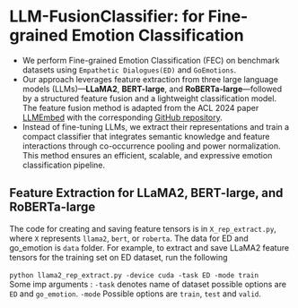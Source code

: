 # LLM-FusionClassifier: for Fine-grained Emotion Classification
- We perform Fine-grained Emotion Classification (FEC) on benchmark datasets using `Empathetic Dialogues(ED)` and `GoEmotions`.
- Our approach leverages feature extraction from three large language models (LLMs)—**LLaMA2**, **BERT-large**, and **RoBERTa-large**—followed by a structured feature fusion and a lightweight classification model.  The feature fusion method is adapted from the ACL 2024 paper [LLMEmbed](https://aclanthology.org/2024.acl-long.433/) with the corresponding [GitHub repository](https://github.com/ChunLiu-cs/LLMEmbed-ACL2024).
- Instead of fine-tuning LLMs, we extract their representations and train a compact classifier that integrates semantic knowledge and feature interactions through co-occurrence pooling and power normalization. This method ensures an efficient, scalable, and expressive emotion classification pipeline.

## Feature Extraction for LLaMA2, BERT-large, and RoBERTa-large
The code for creating and saving feature tensors is in `X_rep_extract.py`, where `X` represents `llama2`, `bert`, or `roberta`. The data for ED and go_emotion is `data` folder. For example, to extract and save LLaMA2 feature tensors for the training set on ED dataset, run the following </br>  
```python llama2_rep_extract.py -device cuda -task ED -mode train``` </br>
Some imp arguments : `-task` denotes name of dataset possible options are `ED` and `go_emotion`. `-mode` Possible options are `train`, `test` and `valid`.


